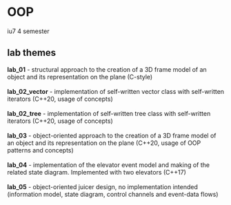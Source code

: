 # OOP
iu7 4 semester 

## lab themes
<b>   lab_01</b> - structural approach to the creation of a 3D frame model of an object and its representation on the plane (C-style)<br /><br />
<b>   lab_02_vector</b> - implementation of self-written vector class with self-written iterators (C++20, usage of concepts)<br /><br />
<b>   lab_02_tree</b> - implementation of self-written tree class with self-written iterators (C++20, usage of concepts)<br /><br />
<b>   lab_03</b> - object-oriented approach to the creation of a 3D frame model of an object and its representation on the plane (C++20, usage of OOP patterns and concepts)<br /><br />
<b>   lab_04</b> - implementation of the elevator event model and making of the related state diagram. Implemented with two elevators (C++17)<br /><br />
<b>   lab_05</b> - object-oriented juicer design, no implementation intended (information model, state diagram, control channels and event-data flows)

